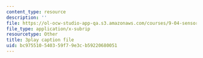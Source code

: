 ```yaml
---
content_type: resource
description: ''
file: https://ol-ocw-studio-app-qa.s3.amazonaws.com/courses/9-04-sensory-systems-fall-2013/bc975510540359f79e3cb59220680051_-2d9XooPwHo.vtt
file_type: application/x-subrip
resourcetype: Other
title: 3play caption file
uid: bc975510-5403-59f7-9e3c-b59220680051
---
```

